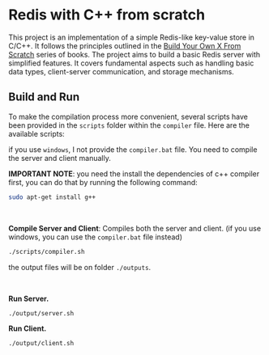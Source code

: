 # Redis with C++ from scratch

This project is an implementation of a simple Redis-like key-value store in C/C++. It follows the principles outlined in the [Build Your Own X From Scratch](https://build-your-own.org/) series of books. The project aims to build a basic Redis server with simplified features. It covers fundamental aspects such as handling basic data types, client-server communication, and storage mechanisms.

## Build and Run

To make the compilation process more convenient, several scripts have been provided in the `scripts` folder within the `compiler` file. Here are the available scripts:

if you use `windows`, I not provide the `compiler.bat` file. You need to compile the server and client manually.

**IMPORTANT NOTE**: you need the install the dependencies of c++ compiler first, you can do that by running the following command:
  ```bash
  sudo apt-get install g++
  ```

<br>

**Compile Server and Client**: Compiles both the server and client. (if you use windows, you can use the `compiler.bat` file instead)
```bash
./scripts/compiler.sh
```	
the output files will be on folder `./outputs`.

<br>

**Run Server.**
```bash
./output/server.sh
```

**Run Client.**
```bash
./output/client.sh
```

